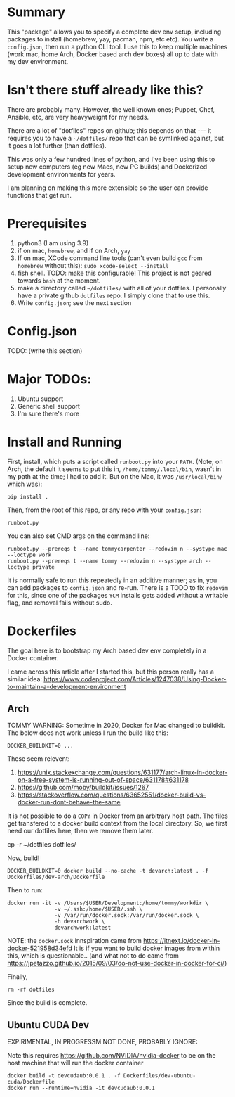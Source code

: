 # Summary
This "package" allows you to specify a complete dev env setup, including packages to install (homebrew, yay, pacman, npm, etc etc).
You write a `config.json`, then run a python CLI tool.
I use this to keep multiple machines (work mac, home Arch, Docker based arch dev boxes) all up to date with my dev environment.

# Isn't there stuff already like this?
There are probably many. However, the well known ones; Puppet, Chef, Ansible, etc, are very heavyweight for my needs.

There are a lot of "dotfiles" repos on github; this depends on that --- it requires you to have a `~/dotfiles/` repo that can be symlinked against, but it goes a lot further (than dotfiles).

This was only a few hundred lines of python, and I've been using this to setup new computers (eg new Macs, new PC builds) and Dockerized development environments for years.

I am planning on making this more extensible so the user can provide functions that get run.

# Prerequisites

1. python3 (I am using 3.9)
2. if on mac, `homebrew`, and if on Arch, `yay`
3. If on mac, XCode command line tools (can't even build `gcc` from `homebrew` without this): `sudo xcode-select --install`
3. fish shell. TODO: make this configurable! This project is not geared towards `bash` at the moment.
4. make a directory called `~/dotfiles/` with all of your dotfiles. I personally have a private github `dotfiles` repo. I simply clone that to use this.
5. Write `config.json`; see the next section

# Config.json

TODO: (write this section)

# Major TODOs:

1. Ubuntu support
2. Generic shell support
3. I'm sure there's more

# Install and Running

First, install, which puts a script called `runboot.py` into your `PATH`. (Note; on Arch, the default it seems to put this in, `/home/tommy/.local/bin`, wasn't in my path at the time; I had to add it. But on the Mac, it was `/usr/local/bin/` which was):

    pip install .

Then, from the root of this repo, or any repo with your `config.json`:

    runboot.py

You can also set CMD args on the command line:

    runboot.py --prereqs t --name tommycarpenter --redovim n --systype mac --loctype work
    runboot.py --prereqs t --name tommy --redovim n --systype arch --loctype private

It is normally safe to run this repeatedly in an additive manner; as in, you can add packages to `config.json` and re-run.
There is a TODO to fix `redovim` for this, since one of the packages `YCM` installs gets added without a writable flag, and removal fails without sudo.

# Dockerfiles

The goal here is to bootstrap my Arch based dev env completely in a Docker container.

I came across this article after I started this, but this person really has a similar idea: https://www.codeproject.com/Articles/1247038/Using-Docker-to-maintain-a-development-environment

## Arch

TOMMY WARNING: Sometime in 2020, Docker for Mac changed to buildkit.
The below does not work unless I run the build like this:

    DOCKER_BUILDKIT=0 ...

These seem relevent:
1. https://unix.stackexchange.com/questions/631177/arch-linux-in-docker-on-a-free-system-is-running-out-of-space/631178#631178
2. https://github.com/moby/buildkit/issues/1267
3. https://stackoverflow.com/questions/63652551/docker-build-vs-docker-run-dont-behave-the-same

It is not possible to do a `COPY` in Docker from an arbitrary host path.
The files get transfered to a docker build context from the local directory.
So, we first need our dotfiles here, then we remove them later.

   cp -r ~/dotfiles dotfiles/

Now, build!

    DOCKER_BUILDKIT=0 docker build --no-cache -t devarch:latest . -f Dockerfiles/dev-arch/Dockerfile

Then to run:

    docker run -it -v /Users/$USER/Development:/home/tommy/workdir \
                   -v ~/.ssh:/home/$USER/.ssh \
                   -v /var/run/docker.sock:/var/run/docker.sock \
                   -h devarchwork \
                   devarchwork:latest

NOTE: the `docker.sock` innspiration came from https://itnext.io/docker-in-docker-521958d34efd
It is if you want to build docker images from within this, which is questionable..
(and what not to do came from https://jpetazzo.github.io/2015/09/03/do-not-use-docker-in-docker-for-ci/)

Finally,

    rm -rf dotfiles

Since the build is complete.

## Ubuntu CUDA Dev
EXPIRIMENTAL, IN PROGRESSM NOT DONE, PROBABLY IGNORE:

Note this requires https://github.com/NVIDIA/nvidia-docker to be on the host machine that will run the docker container
```
docker build -t devcudaub:0.0.1 . -f Dockerfiles/dev-ubuntu-cuda/Dockerfile
docker run --runtime=nvidia -it devcudaub:0.0.1
```
